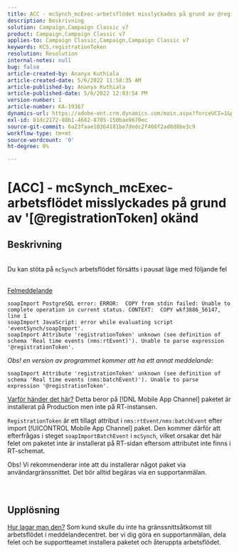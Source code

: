 ```yaml
---
title: ACC - mcSynch_mcExec-arbetsflödet misslyckades på grund av @registrationToken unknow
description: Beskrivning
solution: Campaign,Campaign Classic v7
product: Campaign,Campaign Classic v7
applies-to: Campaign Classic,Campaign,Campaign Classic v7
keywords: KCS,registrationToken
resolution: Resolution
internal-notes: null
bug: false
article-created-by: Ananya Kuthiala
article-created-date: 5/6/2022 11:58:35 AM
article-published-by: Ananya Kuthiala
article-published-date: 5/6/2022 12:03:54 PM
version-number: 1
article-number: KA-19367
dynamics-url: https://adobe-ent.crm.dynamics.com/main.aspx?forceUCI=1&pagetype=entityrecord&etn=knowledgearticle&id=ea48c7d8-33cd-ec11-a7b5-6045bd00d995
exl-id: 81dc2172-88b1-4682-8705-150bae9670ec
source-git-commit: 6a23faae10364181be7dedc2f408f2ad8d8be3c9
workflow-type: tm+mt
source-wordcount: '0'
ht-degree: 0%

---
```


# [ACC] - mcSynch_mcExec-arbetsflödet misslyckades på grund av &#39;[@registrationToken] okänd

## Beskrivning

<br>Du kan stöta på `mcSynch` arbetsflödet försätts i pausat läge med följande fel<br><br>

<u>Felmeddelande</u>

```
soapImport PostgreSQL error: ERROR:  COPY from stdin failed: Unable to complete operation in current status. CONTEXT:  COPY wkf3886_56147, line 1
soapImport JavaScript: error while evaluating script 'eventSynch/soapImport'.
soapImport Attribute 'registrationToken' unknown (see definition of schema 'Real time events (nms:rtEvent)'). Unable to parse expression '@registrationToken'.
```

*Obs! en version av programmet kommer att ha ett annat meddelande:*

```
soapImport Attribute 'registrationToken' unknown (see definition of schema 'Real time events (nms:batchEvent)'). Unable to parse expression '@registrationToken'.
```

<u>Varför händer det här?</u>
Detta beror på [!DNL Mobile App Channel] paketet är installerat på Production men inte på RT-instansen.

`RegistrationToken` är ett tillagt attribut i `nms:rtEvent/nms:batchEvent` efter import [!UICONTROL Mobile App Channel] paket. Den kommer därför att efterfrågas i steget `soapImportBatchEvent` i `mcSynch`, vilket orsakar det här felet om paketet inte är installerat på RT-sidan eftersom attributet inte finns i RT-schemat.



Obs! Vi rekommenderar inte att du installerar något paket via användargränssnittet. Det bör alltid begäras via en supportanmälan.
<br><br> <br>

## Upplösning

<u>Hur lagar man den?</u>
Som kund skulle du inte ha gränssnittsåtkomst till arbetsflödet i meddelandecentret. ber vi dig göra en supportanmälan, dela felet och be supportteamet installera paketet och återuppta arbetsflödet.
